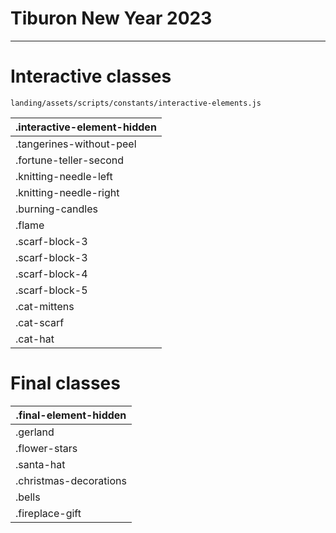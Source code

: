 # Tiburon New Year 2023

***

# Interactive classes
```angular2html
landing/assets/scripts/constants/interactive-elements.js
```
| .interactive-element-hidden |
|-----------------------------|
| .tangerines-without-peel    |
| .fortune-teller-second      |
| .knitting-needle-left       |
| .knitting-needle-right      |
| .burning-candles            |
| .flame                      |
| .scarf-block-3              |
| .scarf-block-3              |
| .scarf-block-4              |
| .scarf-block-5              |
| .cat-mittens                |
| .cat-scarf                  |
| .cat-hat                    |

# Final classes
| .final-element-hidden  |
|------------------------|
| .gerland               |
| .flower-stars          |
| .santa-hat             |
| .christmas-decorations |
| .bells                 |
| .fireplace-gift        |
